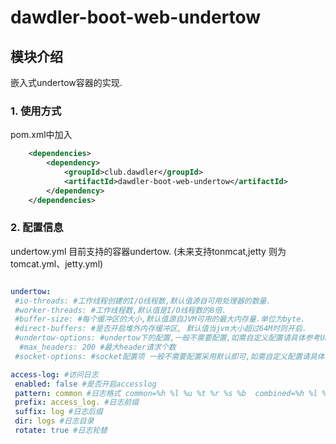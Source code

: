 # dawdler-boot-web-undertow

## 模块介绍

嵌入式undertow容器的实现.

### 1. 使用方式

pom.xml中加入

```xml
	<dependencies>
		<dependency>
			<groupId>club.dawdler</groupId>
			<artifactId>dawdler-boot-web-undertow</artifactId>
		</dependency>
	</dependencies>
```

### 2. 配置信息

undertow.yml 目前支持的容器undertow. (未来支持tonmcat,jetty 则为tomcat.yml、jetty.yml)

```yaml

undertow:
 #io-threads: #工作线程创建的I/O线程数,默认值源自可用处理器的数量.
 #worker-threads: #工作线程数,默认值是I/O线程数的8倍.
 #buffer-size: #每个缓冲区的大小,默认值源自JVM可用的最大内存量.单位为byte.
 #direct-buffers: #是否开启堆外内存缓冲区, 默认值当jvm大小超过64M时则开启.
 #undertow-options: #undertow下的配置,一般不需要配置,如需自定义配置请具体参考UndertowOptions.java
  #max_headers: 200 #最大header请求个数 
 #socket-options: #socket配置项 一般不需要配置采用默认即可,如需自定义配置请具体参考org.xnio.Options.java

access-log: #访问日志
 enabled: false #是否开启accesslog
 pattern: common #日志格式 common=%h %l %u %t %r %s %b  combined=%h %l %u %t \"%r\" %s %b %{i,Referer} %{i,User-Agent}  commonobf=%o %l %u %t %r %s %b  combinedobf=%o %l %u %t %r %s %b %{i,Referer} %{i,User-Agent}
 prefix: access_log. #日志前缀
 suffix: log #日志后缀
 dir: logs #日志目录
 rotate: true #日志轮替

 ```